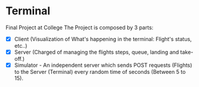 # Terminal
Final Project at College 
The Project is composed by 3 parts: 
- [x] Client (Visualization of What's happening in the terminal: Flight's status, etc..)
- [x] Server (Charged of managing the flights steps, queue, landing and take-off.)
- [x] Simulator - An independent server which sends POST requests (Flights) to the Server (Terminal) every random time of seconds (Between 5 to 15).
